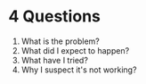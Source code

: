 # 4 Questions

1. What is the problem?
2. What did I expect to happen?
3. What have I tried?
4. Why I suspect it's not working?